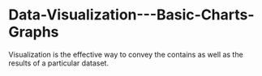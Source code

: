 # Data-Visualization---Basic-Charts-Graphs
Visualization is the effective way to convey the contains as well as the results of a particular dataset.
